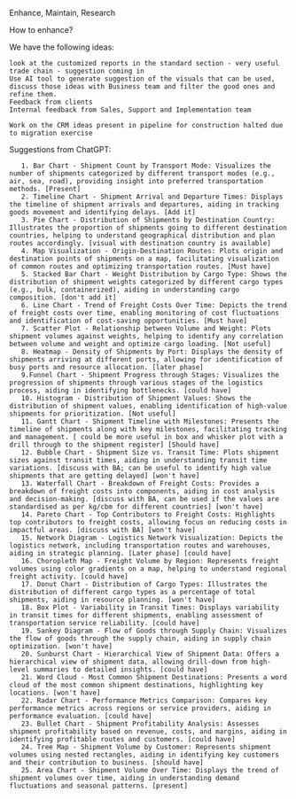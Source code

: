 Enhance, Maintain, Research


How to enhance?

We have the following ideas:

    look at the customized reports in the standard section - very useful
    trade chain - suggestion coming in
    Use AI tool to generate suggestion of the visuals that can be used, discuss those ideas with Business team and filter the good ones and refine them. 
    Feedback from clients
    Internal feedback from Sales, Support and Implementation team
 <!--   Get ideas from competing businesses; refine and improve them to give users a better experience -->
    Work on the CRM ideas present in pipeline for construction halted due to migration exercise


Suggestions from ChatGPT:


       1. Bar Chart - Shipment Count by Transport Mode: Visualizes the number of shipments categorized by different transport modes (e.g., air, sea, road), providing insight into preferred transportation methods. [Present]
       2. Timeline Chart - Shipment Arrival and Departure Times: Displays the timeline of shipment arrivals and departures, aiding in tracking goods movement and identifying delays. [Add it]
       3. Pie Chart - Distribution of Shipments by Destination Country: Illustrates the proportion of shipments going to different destination countries, helping to understand geographical distribution and plan routes accordingly. [visual with destination country is available]
       4. Map Visualization - Origin-Destination Routes: Plots origin and destination points of shipments on a map, facilitating visualization of common routes and optimizing transportation routes. [Must have]
       5. Stacked Bar Chart - Weight Distribution by Cargo Type: Shows the distribution of shipment weights categorized by different cargo types (e.g., bulk, containerized), aiding in understanding cargo composition. [don't add it]
       6. Line Chart - Trend of Freight Costs Over Time: Depicts the trend of freight costs over time, enabling monitoring of cost fluctuations and identification of cost-saving opportunities. [Must have]
       7. Scatter Plot - Relationship between Volume and Weight: Plots shipment volumes against weights, helping to identify any correlation between volume and weight and optimize cargo loading. [Not useful]
       8. Heatmap - Density of Shipments by Port: Displays the density of shipments arriving at different ports, allowing for identification of busy ports and resource allocation. [later phase]
       9.Funnel Chart - Shipment Progress through Stages: Visualizes the progression of shipments through various stages of the logistics process, aiding in identifying bottlenecks. [could have]
       10. Histogram - Distribution of Shipment Values: Shows the distribution of shipment values, enabling identification of high-value shipments for prioritization. [Not useful]
       11. Gantt Chart - Shipment Timeline with Milestones: Presents the timeline of shipments along with key milestones, facilitating tracking and management. [ could be more useful in box and whisker plot with a drill through to the shipment register] [Should have]
       12. Bubble Chart - Shipment Size vs. Transit Time: Plots shipment sizes against transit times, aiding in understanding transit time variations. [discuss with BA; can be useful to identify high value shipments that are getting delayed] [won't have]
       13. Waterfall Chart - Breakdown of Freight Costs: Provides a breakdown of freight costs into components, aiding in cost analysis and decision-making. [discuss with BA, can be used if the values are standardised as per kg/cbm for different countries] [won't have]
       14. Pareto Chart - Top Contributors to Freight Costs: Highlights top contributors to freight costs, allowing focus on reducing costs in impactful areas. [discuss with BA] [won't have]
       15. Network Diagram - Logistics Network Visualization: Depicts the logistics network, including transportation routes and warehouses, aiding in strategic planning. [Later phase] [could have]
       16. Choropleth Map - Freight Volume by Region: Represents freight volumes using color gradients on a map, helping to understand regional freight activity. [could have]
       17. Donut Chart - Distribution of Cargo Types: Illustrates the distribution of different cargo types as a percentage of total shipments, aiding in resource planning. [won't have]
       18. Box Plot - Variability in Transit Times: Displays variability in transit times for different shipments, enabling assessment of transportation service reliability. [could have]
       19. Sankey Diagram - Flow of Goods through Supply Chain: Visualizes the flow of goods through the supply chain, aiding in supply chain optimization. [won't have]
       20. Sunburst Chart - Hierarchical View of Shipment Data: Offers a hierarchical view of shipment data, allowing drill-down from high-level summaries to detailed insights. [could have]
       21. Word Cloud - Most Common Shipment Destinations: Presents a word cloud of the most common shipment destinations, highlighting key locations. [won't have]
       22. Radar Chart - Performance Metrics Comparison: Compares key performance metrics across regions or service providers, aiding in performance evaluation. [could have]
       23. Bullet Chart - Shipment Profitability Analysis: Assesses shipment profitability based on revenue, costs, and margins, aiding in identifying profitable routes and customers. [could have]
       24. Tree Map - Shipment Volume by Customer: Represents shipment volumes using nested rectangles, aiding in identifying key customers and their contribution to business. [should have]
       25. Area Chart - Shipment Volume Over Time: Displays the trend of shipment volumes over time, aiding in understanding demand fluctuations and seasonal patterns. [present]
